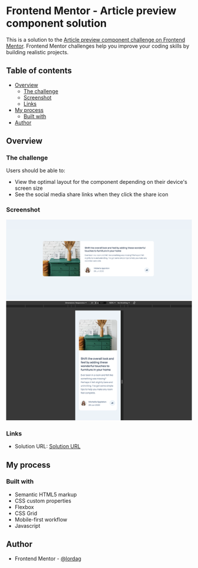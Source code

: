 # Frontend Mentor - Article preview component solution

This is a solution to the [Article preview component challenge on Frontend Mentor](https://www.frontendmentor.io/challenges/article-preview-component-dYBN_pYFT). Frontend Mentor challenges help you improve your coding skills by building realistic projects. 

## Table of contents

- [Overview](#overview)
  - [The challenge](#the-challenge)
  - [Screenshot](#screenshot)
  - [Links](#links)
- [My process](#my-process)
  - [Built with](#built-with)
- [Author](#author)

## Overview

### The challenge

Users should be able to:

- View the optimal layout for the component depending on their device's screen size
- See the social media share links when they click the share icon

### Screenshot

![](./desktop-screenshot.png)
![](./mobile-screenshot.png)

### Links

- Solution URL: [Solution URL](https://lordag.github.io/fm-08-article-preview-component/)

## My process

### Built with

- Semantic HTML5 markup
- CSS custom properties
- Flexbox
- CSS Grid
- Mobile-first workflow
- Javascript


## Author

- Frontend Mentor - [@lordag](https://www.frontendmentor.io/profile/lordag)

